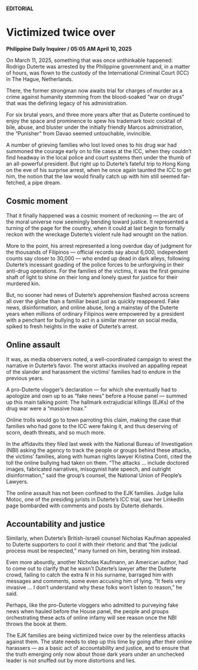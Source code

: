 **EDITORIAL**

# Victimized twice over

****Philippine Daily Inquirer / 05:05 AM April 10, 2025****







On March 11, 2025, something that was once unthinkable happened: Rodrigo Duterte was arrested by the Philippine government and, in a matter of hours, was flown to the custody of the International Criminal Court (ICC) in The Hague, Netherlands.

There, the former strongman now awaits trial for charges of murder as a crime against humanity stemming from the blood-soaked “war on drugs” that was the defining legacy of his administration.

For six brutal years, and three more years after that as Duterte continued to enjoy the space and prominence to spew his trademark toxic cocktail of bile, abuse, and bluster under the initially friendly Marcos administration, the “Punisher” from Davao seemed untouchable, invincible.

A number of grieving families who lost loved ones to his drug war had summoned the courage early on to file cases at the ICC, when they couldn’t find headway in the local police and court systems then under the thumb of an all-powerful president. But right up to Duterte’s fateful trip to Hong Kong on the eve of his surprise arrest, when he once again taunted the ICC to get him, the notion that the law would finally catch up with him still seemed far-fetched, a pipe dream.

## Cosmic moment

That it finally happened was a cosmic moment of reckoning — the arc of the moral universe now seemingly bending toward justice. It represented a turning of the page for the country, when it could at last begin to formally reckon with the wreckage Duterte’s violent rule had wrought on the nation.

More to the point, his arrest represented a long overdue day of judgment for the thousands of Filipinos — official records say about 6,000, independent counts say closer to 30,000 — who ended up dead in dark alleys, following Duterte’s incessant goading of the police forces to be unforgiving in their anti-drug operations. For the families of the victims, it was the first genuine shaft of light to shine on their long and lonely quest for justice for their murdered kin.

But, no sooner had news of Duterte’s apprehension flashed across screens all over the globe than a familiar beast just as quickly reappeared. Fake news, disinformation, and online abuse, long a mainstay of the Duterte years when millions of ordinary Filipinos were empowered by a president with a penchant for bullying to act in a similar manner on social media, spiked to fresh heights in the wake of Duterte’s arrest.

## Online assault

It was, as media observers noted, a well-coordinated campaign to wrest the narrative in Duterte’s favor. The worst attacks involved an appalling repeat of the slander and harassment the victims’ families had to endure in the previous years.

A pro-Duterte vlogger’s declaration — for which she eventually had to apologize and own up to as “fake news” before a House panel — summed up this main talking point: The hallmark extrajudicial killings (EJKs) of the drug war were a “massive hoax.”

Online trolls would go to town parroting this claim, making the case that families who had gone to the ICC were faking it, and thus deserving of scorn, death threats, and so much more.

In the affidavits they filed last week with the National Bureau of Investigation (NBI) asking the agency to track the people or groups behind these attacks, the victims’ families, along with human rights lawyer Kristina Conti, cited the toll the online bullying had taken on them. “The attacks … include doctored images, fabricated narratives, misogynist hate speech, and outright disinformation,” said the group’s counsel, the National Union of People’s Lawyers.

The online assault has not been confined to the EJK families. Judge Iulia Motoc, one of the presiding jurists in Duterte’s ICC trial, saw her LinkedIn page bombarded with comments and posts by Duterte diehards.

## Accountability and justice

Similarly, when Duterte’s British-Israeli counsel Nicholas Kaufman appealed to Duterte supporters to cool it with their rhetoric and that “the judicial process must be respected,” many turned on him, berating him instead.

Even more absurdly, another Nicholas Kaufmann, an American author, had to come out to clarify that he wasn’t Duterte’s lawyer after the Duterte crowd, failing to catch the extra N in his surname, barraged him with messages and comments, some even accusing him of lying. “It feels very invasive … I don’t understand why these folks won’t listen to reason,” he said.

Perhaps, like the pro-Duterte vloggers who admitted to purveying fake news when hauled before the House panel, the people and groups orchestrating these acts of online infamy will see reason once the NBI throws the book at them.

The EJK families are being victimized twice over by the relentless attacks against them. The state needs to step up this time by going after their online harassers — as a basic act of accountability and justice, and to ensure that the truth emerging only now about those dark years under an unchecked leader is not snuffed out by more distortions and lies.